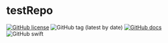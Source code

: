 # testRepo

[![GitHub license](https://img.shields.io/github/license/Geotab/mobile-sdk-ios)](https://github.com/Geotab/mobile-sdk-ios/blob/main/LICENSE) ![GitHub tag (latest by date)](https://img.shields.io/github/v/tag/Geotab/mobile-sdk-ios?label=release) [![GitHub docs](https://img.shields.io/badge/docs--brightgreen)](https://geotab.github.io/mobile-sdk-ios/Classes/DriveViewController.html) ![GitHub swift](https://img.shields.io/badge/swift-4%20%7C%204.2%20%7C%205-brightgreen)

